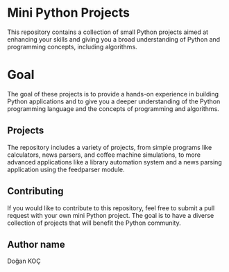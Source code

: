 # Mini Python Projects
This repository contains a collection of small Python projects aimed at enhancing your skills and giving you a broad understanding of Python and programming concepts, including algorithms.

# Goal
The goal of these projects is to provide a hands-on experience in building Python applications and to give you a deeper understanding of the Python programming language and the concepts of programming and algorithms.

## Projects
The repository includes a variety of projects, from simple programs like calculators, news parsers, and coffee machine simulations, to more advanced applications like a library automation system and a news parsing application using the feedparser module.

## Contributing
If you would like to contribute to this repository, feel free to submit a pull request with your own mini Python project. The goal is to have a diverse collection of projects that will benefit the Python community.

## Author name 
Doğan KOÇ
